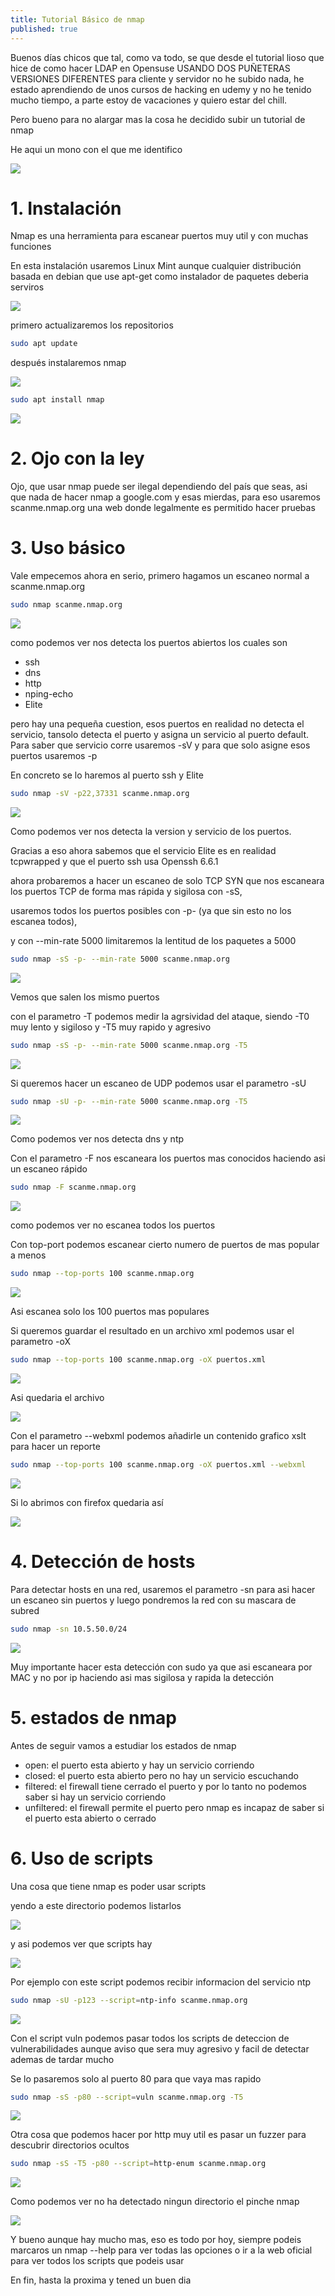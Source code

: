 ```yaml
---
title: Tutorial Básico de nmap
published: true
---
```


Buenos días chicos que tal, como va todo, se que desde el tutorial lioso que hice de como hacer LDAP en Opensuse USANDO DOS PUÑETERAS VERSIONES DIFERENTES para cliente y servidor no he subido nada, he estado aprendiendo de unos cursos de hacking en udemy y no he tenido mucho tiempo, a parte estoy de vacaciones y quiero estar del chill.

Pero bueno para no alargar mas la cosa he decidido subir un tutorial de nmap

He aqui un mono con el que me identifico

![](/assets/nmap/monke.jpg)


# 1. Instalación

Nmap es una herramienta para escanear puertos muy util y con muchas funciones

En esta instalación usaremos Linux Mint aunque cualquier distribución basada en debian que use apt-get como instalador de paquetes deberia serviros

![](/assets/nmap/aptupdate.jpg)

primero actualizaremos los repositorios

```bash
sudo apt update
```

después instalaremos nmap

![](/assets/nmap/nmapinstall.jpg)

```bash
sudo apt install nmap
```

![](/assets/nmap/yalotengo.jpeg)

# 2. Ojo con la ley

Ojo, que usar nmap puede ser ilegal dependiendo del país que seas, asi que nada de hacer nmap a google.com y esas mierdas, para eso usaremos scanme.nmap.org una web donde legalmente es permitido hacer pruebas


# 3. Uso básico

Vale empecemos ahora en serio, primero hagamos un escaneo normal a scanme.nmap.org

```bash
sudo nmap scanme.nmap.org
```


![](/assets/nmap/escaneosimple.jpg)

como podemos ver nos detecta los puertos abiertos los cuales son

 * ssh
 * dns
 * http
 * nping-echo
 * Elite

 pero hay una pequeña cuestion, esos puertos en realidad no detecta el servicio, tansolo detecta el puerto y asigna un servicio al puerto default. Para saber que servicio corre usaremos -sV y para que solo asigne esos puertos usaremos -p

 En concreto se lo haremos al puerto ssh y Elite


 ```bash
sudo nmap -sV -p22,37331 scanme.nmap.org
```

![](/assets/nmap/sv_puertos.jpg)


Como podemos ver nos detecta la version y servicio de los puertos.

Gracias a eso ahora sabemos que el servicio Elite es en realidad tcpwrapped y que el puerto ssh usa Openssh 6.6.1

ahora probaremos a hacer un escaneo de solo TCP SYN que nos escaneara los puertos TCP de forma mas rápida y sigilosa con -sS,

usaremos todos los puertos posibles con -p- (ya que sin esto no los escanea todos),


y con --min-rate 5000 limitaremos la lentitud de los paquetes a 5000

```bash
sudo nmap -sS -p- --min-rate 5000 scanme.nmap.org
```

![](/assets/nmap/allports.jpg)


Vemos que salen los mismo puertos

con el parametro -T podemos medir la agrsividad del ataque, siendo -T0 muy lento y sigiloso y -T5 muy rapido y agresivo


```bash
sudo nmap -sS -p- --min-rate 5000 scanme.nmap.org -T5
```

![](/assets/nmap/agresivo.jpg)


Si queremos hacer un escaneo de UDP podemos usar el parametro -sU

```bash
sudo nmap -sU -p- --min-rate 5000 scanme.nmap.org -T5
```

![](/assets/nmap/udp.jpg)

Como podemos ver nos detecta dns y ntp

Con el parametro -F nos escaneara los puertos mas conocidos haciendo asi un escaneo rápido

```bash
sudo nmap -F scanme.nmap.org
```

![](/assets/nmap/rapido.jpg)

como podemos ver no escanea todos los puertos

Con top-port podemos escanear cierto numero de puertos de mas popular a menos

```bash
sudo nmap --top-ports 100 scanme.nmap.org
```

![](/assets/nmap/topports.jpg)

Asi escanea solo los 100 puertos mas populares


Si queremos guardar el resultado en un archivo xml podemos usar el parametro -oX

```bash
sudo nmap --top-ports 100 scanme.nmap.org -oX puertos.xml
```

![](/assets/nmap/puertosxml.jpg)

Asi quedaria el archivo

![](/assets/nmap/archivoxml.jpg)

Con el parametro --webxml podemos añadirle un contenido grafico xslt para hacer un reporte

```bash
sudo nmap --top-ports 100 scanme.nmap.org -oX puertos.xml --webxml
```

![](/assets/nmap/webxml.jpg)

Si lo abrimos con firefox quedaria así

![](/assets/nmap/reporte.jpg)



# 4. Detección de hosts


Para detectar hosts en una red, usaremos el parametro -sn para asi hacer un escaneo sin puertos y luego pondremos la red con su mascara de subred


```bash
sudo nmap -sn 10.5.50.0/24
```


![](/assets/nmap/detecciondehosts.jpg)

Muy importante hacer esta detección con sudo ya que asi escaneara por MAC y no por ip haciendo asi mas sigilosa y rapida la detección


# 5. estados de nmap

Antes de seguir vamos a estudiar los estados de nmap

 * open: el puerto esta abierto y hay un servicio corriendo
 * closed: el puerto esta abierto pero no hay un servicio escuchando
 * filtered: el firewall tiene cerrado el puerto y por lo tanto no podemos saber si hay un servicio corriendo
 * unfiltered: el firewall permite el puerto pero nmap es incapaz de saber si el puerto esta abierto o cerrado

# 6. Uso de scripts

Una cosa que tiene nmap es poder usar scripts

yendo a este directorio podemos listarlos

![](/assets/nmap/scripts.jpg)

y asi podemos ver que scripts hay


![](/assets/nmap/scriptsquehay.jpg)

Por ejemplo con este script podemos recibir informacion del servicio ntp

```bash
sudo nmap -sU -p123 --script=ntp-info scanme.nmap.org
```

![](/assets/nmap/utpinfo.jpg)


Con el script vuln podemos pasar todos los scripts de deteccion de vulnerabilidades aunque aviso que sera muy agresivo y facil de detectar ademas de tardar mucho

Se lo pasaremos solo al puerto 80 para que vaya mas rapido

```bash
sudo nmap -sS -p80 --script=vuln scanme.nmap.org -T5
```


![](/assets/nmap/vulns.jpg)

Otra cosa que podemos hacer por http muy util es pasar un fuzzer para descubrir directorios ocultos


```bash
sudo nmap -sS -T5 -p80 --script=http-enum scanme.nmap.org
```

![](/assets/nmap/ningunoxd.jpg)

Como podemos ver no ha detectado ningun directorio el pinche nmap

![](/assets/nmap/taco.jpeg)

Y bueno aunque hay mucho mas, eso es todo por hoy, siempre podeis marcaros un nmap --help para ver todas las opciones o ir a la web oficial para ver todos los scripts que podeis usar


En fin, hasta la proxima y tened un buen dia